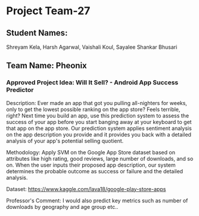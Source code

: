 # Project Team-27

## Student Names: 
Shreyam Kela,
Harsh Agarwal,
Vaishali Koul,
Sayalee Shankar Bhusari

## Team Name: Pheonix

### Approved Project Idea: Will It Sell? - Android App Success Predictor

Description: Ever made an app that got you pulling all-nighters for weeks, only to get the lowest possible ranking on the app store? Feels terrible, right? Next time you build an app, use this prediction system to assess the success of your app before you start banging away at your keyboard to get that app on the app store. Our prediction system applies sentiment analysis on the app description you provide and it provides you back with a detailed analysis of your app's potential selling quotient.

Methodology: Apply SVM on the Google App Store dataset based on attributes like high rating, good reviews, large number of downloads, and so on. When the user inputs their proposed app description, our system determines the probable outcome as success or failure and the detailed analysis.

Dataset: https://www.kaggle.com/lava18/google-play-store-apps

Professor's Comment: I would also predict key metrics such as number of downloads by geography and age group etc.. 
